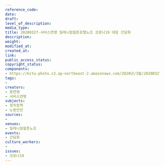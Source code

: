 ```yaml
---
reference_code: 
date: 
draft: 
level_of_description: 
media_type: 
title: 20200327-서비스연맹 밀레니엄힐튼호텔노조 코로나19 대응 간담회
description: 
weight: 
modified_at: 
created_at: 
link: 
public_access_status: 
copyright_status: 
components:
- https://kctu-photo.s3.ap-northeast-2.amazonaws.com/2020년/3월/20200327-서비스연맹+밀레니엄힐튼호텔노조+코로나19+대응+간담회/_DSC2848.jpg
tags:
- 
creators:
- 총연맹
- 서비스연맹
subjects:
- 정치정책
- 노동안전
sources:
- 
venues:
- 밀레니엄힐튼노조
events:
- 간담회
culture_workers:
- 
issues:
- 코로나19
---
```

